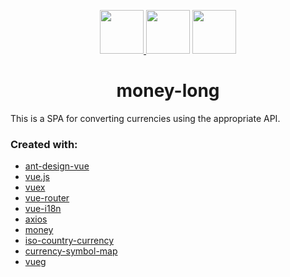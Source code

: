 <p align="center">
    <a href="https://www.antdv.com/docs/vue/introduce/">
        <img width="70" src="https://gw.alipayobjects.com/zos/rmsportal/KDpgvguMpGfqaHPjicRK.svg">
    </a>
    <img src="https://p.kindpng.com/picc/s/22-227871_plus-sign-vector-graphic-transparent-png-plus-symbol.png" width="70">
    <a href="https://vuejs.org/">
        <img width="70" src="https://camo.githubusercontent.com/53c254c00db1f6b21fdb15b0aefd41f1a4452bf64809a43f595b341031c689bd/68747470733a2f2f716e2e616e7464762e636f6d2f7675652e706e67">
    </a>
</p>

<h1 align="center">money-long</h1>

<p>This is a SPA for converting currencies using the appropriate API.</p>

### Сreated with:
- [ant-design-vue](https://www.antdv.com/docs/vue/introduce/)
- [vue.js](https://vuejs.org/)
- [vuex](https://vuex.vuejs.org/)
- [vue-router](https://router.vuejs.org/)
- [vue-i18n](https://kazupon.github.io/vue-i18n/)
- [axios](https://github.com/axios/axios)
- [money](https://www.npmjs.com/package/money)
- [iso-country-currency](https://www.npmjs.com/package/iso-country-currency)
- [currency-symbol-map](https://www.npmjs.com/package/currency-symbol-map)
- [vueg](https://www.npmjs.com/package/vueg)